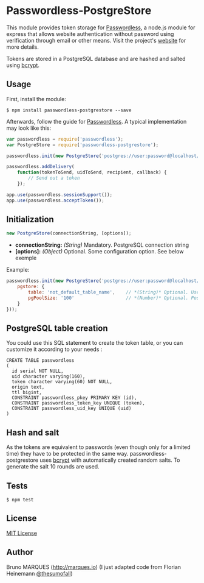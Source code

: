 # Passwordless-PostgreStore

This module provides token storage for [Passwordless](https://github.com/florianheinemann/passwordless), a node.js module for express that allows website authentication without password using verification through email or other means. Visit the project's [website](https://passwordless.net) for more details.

Tokens are stored in a PostgreSQL database and are hashed and salted using [bcrypt](https://github.com/ncb000gt/node.bcrypt.js/).

## Usage

First, install the module:

`$ npm install passwordless-postgrestore --save`

Afterwards, follow the guide for [Passwordless](https://github.com/florianheinemann/passwordless). A typical implementation may look like this:

```javascript
var passwordless = require('passwordless');
var PostgreStore = require('passwordless-postgrestore');

passwordless.init(new PostgreStore('postgres://user:password@localhost/database'));

passwordless.addDelivery(
    function(tokenToSend, uidToSend, recipient, callback) {
        // Send out a token
    });

app.use(passwordless.sessionSupport());
app.use(passwordless.acceptToken());
```

## Initialization

```javascript
new PostgreStore(connectionString, [options]);
```
* **connectionString:** *(String)* Mandatory. PostgreSQL connection string
* **[options]:** *(Object)* Optional. Some configuration option. See below exemple

Example:
```javascript
passwordless.init(new PostgreStore('postgres://user:password@localhost/database', {
    pgstore: {
        table: 'not_default_table_name',    // *(String)* Optional. Use another table to store token, default is 'passwordless'
        pgPoolSize: '100'                   // *(Number)* Optional. Postgre client pool size
    }
}));
```

## PostgreSQL table creation
You could use this SQL statement to create the token table, or you can customize it according to your needs :

```
CREATE TABLE passwordless
(
  id serial NOT NULL,
  uid character varying(160),
  token character varying(60) NOT NULL,
  origin text,
  ttl bigint,
  CONSTRAINT passwordless_pkey PRIMARY KEY (id),
  CONSTRAINT passwordless_token_key UNIQUE (token),
  CONSTRAINT passwordless_uid_key UNIQUE (uid)
)
```

## Hash and salt
As the tokens are equivalent to passwords (even though only for a limited time) they have to be protected in the same way. passwordless-postgrestore uses [bcrypt](https://github.com/ncb000gt/node.bcrypt.js/) with automatically created random salts. To generate the salt 10 rounds are used.

## Tests

`$ npm test`

## License

[MIT License](http://opensource.org/licenses/MIT)

## Author
Bruno MARQUES (http://marques.io) (I just adapted code from Florian Heinemann [@thesumofall](http://twitter.com/thesumofall/))
